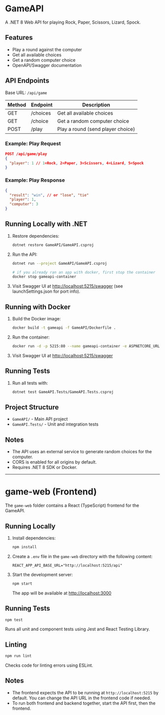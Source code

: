 # GameAPI

A .NET 8 Web API for playing Rock, Paper, Scissors, Lizard, Spock.

## Features

- Play a round against the computer
- Get all available choices
- Get a random computer choice
- OpenAPI/Swagger documentation

## API Endpoints

Base URL: `/api/game`

| Method | Endpoint | Description                       |
| ------ | -------- | --------------------------------- |
| GET    | /choices | Get all available choices         |
| GET    | /choice  | Get a random computer choice      |
| POST   | /play    | Play a round (send player choice) |

### Example: Play Request

```json
POST /api/game/play
{
  "player": 1 // 1=Rock, 2=Paper, 3=Scissors, 4=Lizard, 5=Spock
}
```

### Example: Play Response

```json
{
  "result": "win", // or "lose", "tie"
  "player": 1,
  "computer": 3
}
```

## Running Locally with .NET

1. Restore dependencies:
   ```sh
   dotnet restore GameAPI/GameAPI.csproj
   ```
2. Run the API:

   ```sh
   dotnet run --project GameAPI/GameAPI.csproj

   # if you already ran an app with docker, first stop the container
   docker stop gameapi-container
   ```

3. Visit Swagger UI at [http://localhost:5215/swagger](http://localhost:5215/swagger) (see launchSettings.json for port info).

## Running with Docker

1. Build the Docker image:
   ```sh
   docker build -t gameapi -f GameAPI/Dockerfile .
   ```
2. Run the container:
   ```sh
   docker run -d -p 5215:80 --name gameapi-container -e ASPNETCORE_URLS=http://+:80 -e ASPNETCORE_ENVIRONMENT=Development gameapi
   ```
3. Visit Swagger UI at [http://localhost:5215/swagger](http://localhost:5215/swagger)

## Running Tests

1. Run all tests with:
   ```sh
   dotnet test GameAPI.Tests/GameAPI.Tests.csproj
   ```

## Project Structure

- `GameAPI/` - Main API project
- `GameAPI.Tests/` - Unit and integration tests

## Notes

- The API uses an external service to generate random choices for the computer.
- CORS is enabled for all origins by default.
- Requires .NET 8 SDK or Docker.

---

# game-web (Frontend)

The `game-web` folder contains a React (TypeScript) frontend for the GameAPI.

## Running Locally

1. Install dependencies:
   ```sh
   npm install
   ```
2. Create a `.env` file in the `game-web` directory with the following content:

   ```env
   REACT_APP_API_BASE_URL="http://localhost:5215/api"
   ```

3. Start the development server:
   ```sh
   npm start
   ```
   The app will be available at [http://localhost:3000](http://localhost:3000)

## Running Tests

```sh
npm test
```

Runs all unit and component tests using Jest and React Testing Library.

## Linting

```sh
npm run lint
```

Checks code for linting errors using ESLint.

## Notes

- The frontend expects the API to be running at `http://localhost:5215` by default. You can change the API URL in the frontend code if needed.
- To run both frontend and backend together, start the API first, then the frontend.

